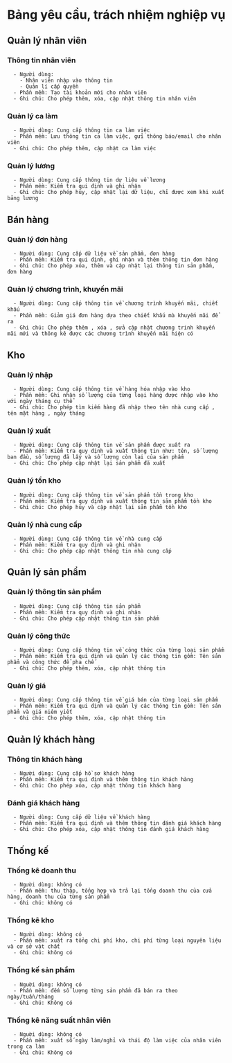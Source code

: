 # Bảng yêu cầu, trách nhiệm nghiệp vụ

## Quản lý nhân viên
   ### Thông tin nhân viên
      - Người dùng:
        - Nhân viên nhập vào thông tin
        - Quản lí cấp quyền
      - Phần mềm: Tạo tài khoản mới cho nhân viên
      - Ghi chú: Cho phép thêm, xóa, cập nhật thông tin nhân viên
   ### Quản lý ca làm
      - Người dùng: Cung cấp thông tin ca làm việc
      - Phần mềm: Lưu thông tin ca làm việc, gửi thông báo/email cho nhân viên
      - Ghi chú: Cho phép thêm, cập nhật ca làm việc
   ### Quản lý lương
      - Người dùng: Cung cấp thông tin dự liệu về lương
      - Phần mềm: Kiểm tra qui định và ghi nhận
      - Ghi chú: Cho phép hủy, cập nhật lại dữ liệu, chỉ được xem khi xuất bảng lương
## Bán hàng
   ### Quản lý đơn hàng
      - Người dùng: Cung cấp dữ liệu về sản phẩm, đơn hàng
      - Phần mềm: Kiểm tra qui định, ghi nhận và thêm thông tin đơn hàng
      - Ghi chú: Cho phép xóa, thêm và cập nhật lại thông tin sản phẩm, đơn hàng
   ### Quản lý chương trình, khuyến mãi
      - Người dùng: Cung cấp thông tin về chương trình khuyến mãi, chiết khấu
      - Phần mềm: Giảm giá đơn hàng dựa theo chiết khấu mà khuyến mãi để ra
      - Ghi chú: Cho phép thêm , xóa , sửa cập nhật chương trinh khuyến mãi mới và thông kê được các chương trình khuyến mãi hiện có
## Kho
   ### Quản lý nhập
      - Người dùng: Cung cấp thông tin về hàng hóa nhập vào kho
      - Phần mềm: Ghi nhận số lượng của từng loại hàng được nhập vào kho với ngày tháng cụ thể
      - Ghi chú: Cho phép tìm kiếm hàng đã nhập theo tên nhà cung cấp , tên mặt hàng , ngày tháng
   ### Quản lý xuất
      - Người dùng: Cung cấp thông tin về sản phẩm được xuất ra
      - Phần mềm: Kiểm tra quy định và xuất thông tin như: tên, số lượng ban đầu, số lượng đã lấy và số lượng còn lại của sản phẩm
      - Ghi chú: Cho phép cập nhật lại sản phẩm đã xuất
   ### Quản lý tồn kho
      - Người dùng: Cung cấp thông tin về sản phẩm tồn trong kho
      - Phần mềm: Kiểm tra quy định và xuất thông tin sản phẩm tồn kho
      - Ghi chú: Cho phép hủy và cập nhật lại sản phẩm tồn kho
   ### Quản lý nhà cung cấp
      - Người dùng: Cung cấp thông tin về nhà cung cấp
      - Phần mềm: Kiểm tra quy định và ghi nhận
      - Ghi chú: Cho phép cập nhật thông tin nhà cung cấp
## Quản lý sản phẩm
   ### Quản lý thông tin sản phẩm
      - Người dùng: Cung cấp thông tin sản phẩm
      - Phần mềm: Kiểm tra quy định và ghi nhận
      - Ghi chú: Cho phép cập nhật thông tin sản phẩm
   ### Quản lý công thức
      - Người dùng: Cung cấp thông tin về công thức của từng loại sản phẩm
      - Phần mềm: Kiểm tra qui định và quản lý các thông tin gồm: Tên sản phẩm và công thức để pha chế
      - Ghi chú: Cho phép thêm, xóa, cập nhật thông tin
   ### Quản lý giá
      - Người dùng: Cung cấp thông tin về giá bán của từng loại sản phẩm
      - Phần mềm: Kiểm tra qui định và quản lý các thông tin gồm: Tên sản phẩm và giá niêm yiết
      - Ghi chú: Cho phép thêm, xóa, cập nhật thông tin
## Quản lý khách hàng
   ### Thông tin khách hàng
      - Người dùng: Cung cấp hồ sơ khách hàng
      - Phần mềm: Kiểm tra qui định và thêm thông tin khách hàng
      - Ghi chú: Cho phép xóa, cập nhật thông tin khách hàng
   ### Đánh giá khách hàng
      - Người dùng: Cung cấp dữ liệu về khách hàng
      - Phần mềm: Kiểm tra qui định và thêm thông tin đánh giá khách hàng
      - Ghi chú: Cho phép xóa, cập nhật thông tin đánh giá khách hàng
## Thống kế
   ### Thống kê doanh thu
      - Người dùng: không có
      - Phần mềm: thu thập, tổng hợp và trả lại tổng doanh thu của cửa hàng, doanh thu của từng sản phẩm
      - Ghi chú: không có
   ### Thống kê kho
      - Người dùng: không có
      - Phần mềm: xuất ra tổng chi phí kho, chi phí từng loại nguyên liệu và cơ sở vật chất
      - Ghi chú: không có
   ### Thống kế sản phẩm
      - Nguời dùng: không có
      - Phần mềm: đếm số lượng từng sản phẩm đã bán ra theo ngày/tuần/tháng
      - Ghi chú: Không có
   ### Thống kê năng suất nhân viên
      - Nguời dùng: không có
      - Phần mềm: xuất số ngày làm/nghỉ và thái độ làm việc của nhân viên trong ca làm
      - Ghi chú: Không có
